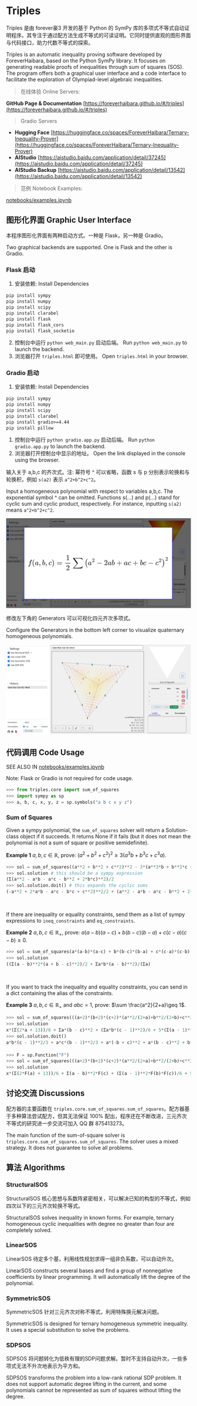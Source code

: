 # Triples

Triples 是由 forever豪3 开发的基于 Python 的 SymPy 库的多项式不等式自动证明程序。其专注于通过配方法生成不等式的可读证明。它同时提供直观的图形界面与代码接口，助力代数不等式的探索。

Triples is an automatic inequality proving software developed by ForeverHaibara, based on the Python SymPy library. It focuses on generating readable proofs of inequalities through sum of squares (SOS). The program offers both a graphical user interface and a code interface to facilitate the exploration of Olympiad-level algebraic inequalities.

> 在线体验 Online Servers:

**GitHub Page & Documentation** [https://foreverhaibara.github.io/#/triples](https://foreverhaibara.github.io/#/triples)

> Gradio Servers

* **Hugging Face**      [https://huggingface.co/spaces/ForeverHaibara/Ternary-Inequality-Prover](https://huggingface.co/spaces/ForeverHaibara/Ternary-Inequality-Prover)
* **AIStudio**               [https://aistudio.baidu.com/application/detail/37245](https://aistudio.baidu.com/application/detail/37245)
* **AIStudio Backup** [https://aistudio.baidu.com/application/detail/13542](https://aistudio.baidu.com/application/detail/13542)

> 范例 Notebook Examples:

[notebooks/examples.ipynb](notebooks/examples.ipynb)

<!-- <a href="https://colab.research.google.com/github/ForeverHaibara/Triple-SOS/blob/main/notebooks/examples.ipynb" target="_blank" style="display:inline-block; background-color:#f9ab00; color:white; text-decoration:none; padding:10px 15px; border-radius:5px; font-family:Arial,sans-serif; font-size:14px; font-weight:bold;">
  <i class="fa fa-colab" style="margin-right:5px;"></i> Open in Colab
</a> -->

## 图形化界面 Graphic User Interface

本程序图形化界面有两种启动方式。一种是 Flask，另一种是 Gradio。

Two graphical backends are supported. One is Flask and the other is Gradio.

### Flask 启动

1. 安装依赖: Install Dependencies

```
pip install sympy
pip install numpy
pip install scipy
pip install clarabel
pip install flask
pip install flask_cors
pip install flask_socketio
```

2. 控制台中运行 `python web_main.py` 启动后端。 Run `python web_main.py` to launch the backend.
3. 浏览器打开 `triples.html` 即可使用。 Open `triples.html` in your browser.

### Gradio 启动

1. 安装依赖: Install Dependencies

```
pip install sympy
pip install numpy
pip install scipy
pip install clarabel
pip install gradio>=4.44
pip install pillow
```

1. 控制台中运行 `python gradio.app.py` 启动后端。 Run `python gradio.app.py` to launch the backend.
2. 浏览器打开控制台中显示的地址。 Open the link displayed in the console using the browser.

输入关于 a,b,c 的齐次式。注: 幂符号 ^ 可以省略，函数 s 与 p 分别表示轮换和与轮换积，例如 `s(a2)` 表示 `a^2+b^2+c^2`。

Input a homogeneous polynomial with respect to variables a,b,c. The exponential symbol ^ can be omitted. Functions s(...) and p(...) stand for cyclic sum and cyclic product, respectively. For instance, inputting `s(a2)` means `a^2+b^2+c^2`.

![image](notebooks/triple_sos_example.png)

修改左下角的 Generators 可以可视化四元齐次多项式。

Configure the Generators in the bottom left corner to visualize quaternary homogeneous polynomials.

![image](notebooks/triple_sos_example2.png)

## 代码调用 Code Usage

SEE ALSO IN
[notebooks/examples.ipynb](notebooks/examples.ipynb)

Note: Flask or Gradio is not required for code usage.

```py
>>> from triples.core import sum_of_squares
>>> import sympy as sp
>>> a, b, c, x, y, z = sp.symbols("a b c x y z")
```

### Sum of Squares

Given a sympy polynomial, the `sum_of_squares` solver  will return a Solution-class object if it succeeds. It returns None if it fails (but it does not mean the polynomial is not a sum of square or positive semidefinite).

**Example 1** $a,b,c\in\mathbb{R}$, prove:  $\left(a^2+b^2+c^2\right)^2\geq 3\left(a^3b+b^3c+c^3a\right)$.

```py
>>> sol = sum_of_squares((a**2 + b**2 + c**2)**2 - 3*(a**3*b + b**3*c + c**3*a))
>>> sol.solution # this should be a sympy expression
(Σ(a**2 - a*b - a*c - b**2 + 2*b*c)**2)/2
>>> sol.solution.doit() # this expands the cyclic sums
(-a**2 + 2*a*b - a*c - b*c + c**2)**2/2 + (a**2 - a*b - a*c - b**2 + 2*b*c)**2/2 + (-a*b + 2*a*c + b**2 - b*c - c**2)**2/2
```

<br>

If there are inequality or equality constraints, send them as a list of sympy expressions to `ineq_constraints` and `eq_constraints`.

**Example 2** $a,b,c\in\mathbb{R}_+$, prove:  $a(a-b)(a-c)+b(b-c)(b-a)+c(c-a)(c-b)\geq 0$.

```py
>>> sol = sum_of_squares(a*(a-b)*(a-c) + b*(b-c)*(b-a) + c*(c-a)*(c-b), ineq_constraints = [a,b,c])
>>> sol.solution
((Σ(a - b)**2*(a + b - c)**2)/2 + Σa*b*(a - b)**2)/(Σa)
```

<br>

If you want to track the inequality and equality constraints, you can send in a dict containing the alias of the constraints.

**Example 3** $a,b,c\in\mathbb{R}_+$ and $abc=1$, prove: $\sum \frac{a^2}{2+a}\geq 1$.

```py
>>> sol = sum_of_squares(((a+2)*(b+2)*(c+2)*(a**2/(2+a)+b**2/(2+b)+c**2/(2+c)-1)).cancel(), ineq_constraints=[a,b,c], eq_constraints={a*b*c-1:x})
>>> sol.solution
x*(Σ(2*a + 13))/6 + Σa*(b - c)**2 + (Σa*b*(c - 1)**2)/6 + 5*(Σ(a - 1)**2)/6 + 7*(Σ(a - b)**2)/12
>>> sol.solution.doit()
a*b*(c - 1)**2/3 + a*c*(b - 1)**2/3 + a*(-b + c)**2 + a*(b - c)**2 + b*c*(a - 1)**2/3 + b*(-a + c)**2 + b*(a - c)**2 + c*(-a + b)**2 + c*(a - b)**2 + x*(4*a + 4*b + 4*c + 78)/6 + 7*(-a + b)**2/12 + 7*(-a + c)**2/12 + 5*(a - 1)**2/3 + 7*(a - b)**2/12 + 7*(a - c)**2/12 + 7*(-b + c)**2/12 + 5*(b - 1)**2/3 + 7*(b - c)**2/12 + 5*(c - 1)**2/3

>>> F = sp.Function("F")
>>> sol = sum_of_squares(((a+2)*(b+2)*(c+2)*(a**2/(2+a)+b**2/(2+b)+c**2/(2+c)-1)).cancel(), {a: F(a), b: F(b), c: F(c)}, {a*b*c-1:x})
>>> sol.solution
x*(Σ(2*F(a) + 13))/6 + Σ(a - b)**2*F(c) + (Σ(a - 1)**2*F(b)*F(c))/6 + 5*(Σ(a - 1)**2)/6 + 7*(Σ(a - b)**2)/12
```

## 讨论交流 Discussions

配方器的主要函数在 `triples.core.sum_of_squares.sum_of_squares`。配方器基于多种算法尝试配方，但其无法保证 100% 配出，程序还在不断改进，三元齐次不等式的研究进一步交流可加入 QQ 群 875413273。

The main function of the sum-of-square solver is `triples.core.sum_of_squares.sum_of_squares`. The solver uses a mixed strategy. It does not guarantee to solve all problems.

## 算法 Algorithms

### StructuralSOS

StructuralSOS 核心思想与系数阵紧密相关，可以解决已知的构型的不等式，例如四次以下的三元齐次轮换不等式。

StructuralSOS solves inequality in known forms. For example, ternary homogeneous cyclic inequalities with degree no greater than four are completely solved.

### LinearSOS

LinearSOS 待定多个基，利用线性规划求得一组非负系数，可以自动升次。

LinearSOS constructs several bases and find a group of nonnegative coefficients by linear programming. It will automatically lift the degree of the polynomial.

### SymmetricSOS

SymmetricSOS 针对三元齐次对称不等式，利用特殊换元解决问题。

SymmetricSOS is designed for ternary homogeneous symmetric inequality. It uses a special substitution to solve the problems.

### SDPSOS

SDPSOS 将问题转化为低秩有理的SDP问题求解。暂时不支持自动升次，一些多项式无法不升次地表示为平方和。

SDPSOS transforms the problem into a low-rank rational SDP problem. It does not support automatic degree lifting in the current, and some polynomials cannot be represented as sum of squares without lifting the degree.
